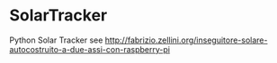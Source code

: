 # SolarTracker
Python Solar Tracker
see http://fabrizio.zellini.org/inseguitore-solare-autocostruito-a-due-assi-con-raspberry-pi
